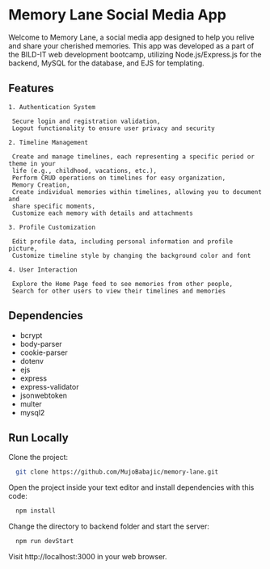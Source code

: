 # Memory Lane Social Media App
Welcome to Memory Lane, a social media app designed to help you relive and share your cherished memories. This app was developed as a part of the BILD-IT web development bootcamp, utilizing Node.js/Express.js for the backend, MySQL for the database, and EJS for templating.

## Features
    1. Authentication System

     Secure login and registration validation,
     Logout functionality to ensure user privacy and security
    
    2. Timeline Management

     Create and manage timelines, each representing a specific period or theme in your
     life (e.g., childhood, vacations, etc.),
     Perform CRUD operations on timelines for easy organization,
     Memory Creation,
     Create individual memories within timelines, allowing you to document and
     share specific moments,
     Customize each memory with details and attachments

    3. Profile Customization

     Edit profile data, including personal information and profile picture,
     Customize timeline style by changing the background color and font
     
    4. User Interaction
    
     Explore the Home Page feed to see memories from other people,
     Search for other users to view their timelines and memories

## Dependencies
- bcrypt
- body-parser
- cookie-parser
- dotenv
- ejs
- express
- express-validator
- jsonwebtoken
- multer
- mysql2

## Run Locally

Clone the project:

```bash
  git clone https://github.com/MujoBabajic/memory-lane.git
```

Open the project inside your text editor and install dependencies with this code:

```bash
  npm install
```

Change the directory to backend folder and start the server:

```bash
  npm run devStart
```

Visit http://localhost:3000 in your web browser.
